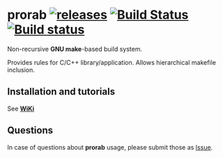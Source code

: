 # prorab [![releases](https://img.shields.io/github/tag/igagis/prorab.svg)](https://github.com/igagis/prorab/releases) [![Build Status](https://travis-ci.org/igagis/prorab.svg?branch=master)](https://travis-ci.org/igagis/prorab) [![Build status](https://ci.appveyor.com/api/projects/status/mfg7o8pou6v2e6h5/branch/master?svg=true)](https://ci.appveyor.com/project/igagis/prorab/branch/master)



Non-recursive **GNU make**-based build system.

Provides rules for C/C++ library/application. Allows hierarchical makefile inclusion.

## Installation and tutorials

See **[WiKi](wiki/HomePage.md)**

## Questions

In case of questions about **prorab** usage, please submit those as [Issue](https://github.com/igagis/prorab/issues).
